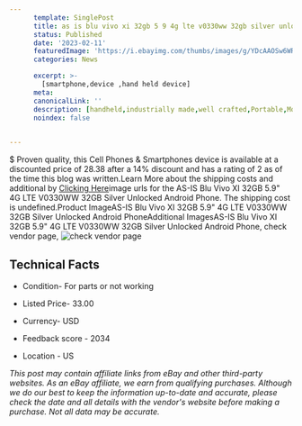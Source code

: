 ```yaml
---
      template: SinglePost
      title: as is blu vivo xi 32gb 5 9 4g lte v0330ww 32gb silver unlocked android phone
      status: Published
      date: '2023-02-11'
      featuredImage: 'https://i.ebayimg.com/thumbs/images/g/YDcAAOSw6WRiBGop/s-l225.jpg'
      categories: News

      excerpt: >-
        [smartphone,device ,hand held device]
      meta:
      canonicalLink: ''
      description: [handheld,industrially made,well crafted,Portable,Mobile,Compact,Convenient,Lightweight,Maneuverable,Man-portable,Miniature,Carriable,Hand-held,Light,Holdable,Transportable,Mobile device,Pocket-sized,On-the-go,Wireless,Cordless,Compact size,Convenient size, smartphone,device ,hand held device]
      noindex: false

        
---
```

$
    Proven quality, this Cell Phones & Smartphones device is available at a discounted price of 28.38 after a 14% discount and has a rating of 2 as of the time this blog was written.Learn More about the shipping costs and additional by [Clicking Here](https://www.ebay.com/itm/284646973709?hash=item424648210d%3Ag%3AYDcAAOSw6WRiBGop&mkevt=1&mkcid=1&mkrid=711-53200-19255-0&campid=%253CePNCampaignId%253E&customid=%253CreferenceId%253E&toolid=10049)image urls for the AS-IS Blu Vivo XI 32GB 5.9" 4G LTE V0330WW 32GB Silver Unlocked Android Phone. The shipping cost is undefined.Product ImageAS-IS Blu Vivo XI 32GB 5.9" 4G LTE V0330WW 32GB Silver Unlocked Android PhoneAdditional ImagesAS-IS Blu Vivo XI 32GB 5.9" 4G LTE V0330WW 32GB Silver Unlocked Android Phone, check vendor page, ![check vendor page](https://origin-galleryplus.ebayimg.com/ws/web/284646973709_2_0_1/225x225.jpg,https://origin-galleryplus.ebayimg.com/ws/web/284646973709_3_0_1/225x225.jpg,https://origin-galleryplus.ebayimg.com/ws/web/284646973709_4_0_1/225x225.jpg,https://origin-galleryplus.ebayimg.com/ws/web/284646973709_5_0_1/225x225.jpg,https://origin-galleryplus.ebayimg.com/ws/web/284646973709_6_0_1/225x225.jpg,https://origin-galleryplus.ebayimg.com/ws/web/284646973709_7_0_1/225x225.jpg,https://origin-galleryplus.ebayimg.com/ws/web/284646973709_8_0_1/225x225.jpg,https://origin-galleryplus.ebayimg.com/ws/web/284646973709_9_0_1/225x225.jpg)
    
    

 ## Technical Facts 



     
      

 - Condition- For parts or not working 


      

 - Listed Price- 33.00 


      

 - Currency- USD 


      

 - Feedback score - 2034 


      

 - Location - US 


      
      

 *_This post may contain affiliate links from eBay and other third-party websites. As an eBay affiliate, we earn from qualifying purchases. Although we do our best to keep the information up-to-date and accurate, please check the date and all details with the vendor's website before making a purchase. Not all data may be accurate._*



    
    
    
    
    
